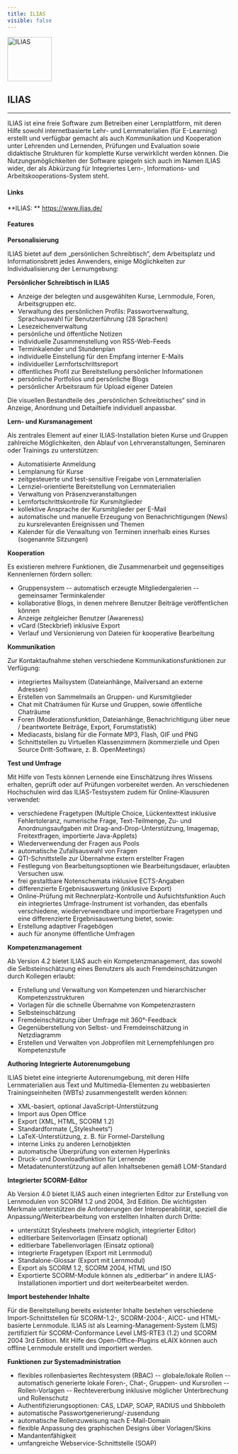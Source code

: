 ```yaml
---
title: ILIAS
visible: false
---
```


<img border="0" alt="ILIAS" src="../images/ilias_icon.png" height="100em">

## ILIAS
---
ILIAS ist eine freie Software zum Betreiben einer Lernplattform, mit deren Hilfe sowohl internetbasierte Lehr- und Lernmaterialien (für E-Learning) erstellt und verfügbar gemacht als auch Kommunikation und Kooperation unter Lehrenden und Lernenden, Prüfungen und Evaluation sowie didaktische Strukturen für komplette Kurse verwirklicht werden können. Die Nutzungsmöglichkeiten der Software spiegeln sich auch im Namen ILIAS wider, der als Abkürzung für Integriertes Lern-, Informations- und Arbeitskooperations-System steht.

#### Links
**ILIAS: ** <a href="https://www.ilias.de/">https://www.ilias.de/</a>

#### Features
**Personalisierung**

ILIAS bietet auf dem „persönlichen Schreibtisch“, dem Arbeitsplatz und Informationsbrett jedes Anwenders, einige Möglichkeiten zur Individualisierung der Lernumgebung:

**Persönlicher Schreibtisch in ILIAS**

- Anzeige der belegten und ausgewählten Kurse, Lernmodule, Foren, Arbeitsgruppen etc.
- Verwaltung des persönlichen Profils: Passwortverwaltung, Sprachauswahl für Benutzerführung (28 Sprachen)
- Lesezeichenverwaltung
- persönliche und öffentliche Notizen
- individuelle Zusammenstellung von RSS-Web-Feeds
- Terminkalender und Stundenplan
- individuelle Einstellung für den Empfang interner E-Mails
- individueller Lernfortschrittsreport
- öffentliches Profil zur Bereitstellung persönlicher Informationen
- persönliche Portfolios und persönliche Blogs
- persönlicher Arbeitsraum für Upload eigener Dateien

Die visuellen Bestandteile des „persönlichen Schreibtisches“ sind in Anzeige, Anordnung und Detailtiefe individuell anpassbar.

**Lern- und Kursmanagement**

Als zentrales Element auf einer ILIAS-Installation bieten Kurse und Gruppen zahlreiche Möglichkeiten, den Ablauf von Lehrveranstaltungen, Seminaren oder Trainings zu unterstützen:
- Automatisierte Anmeldung
- Lernplanung für Kurse
- zeitgesteuerte und test-sensitive Freigabe von Lernmaterialien
- Lernziel-orientierte Bereitstellung von Lernmaterialien
- Verwaltung von Präsenzveranstaltungen
- Lernfortschrittskontrolle für Kursmitglieder
- kollektive Ansprache der Kursmitglieder per E-Mail
- automatische und manuelle Erzeugung von Benachrichtigungen (News) zu kursrelevanten Ereignissen und Themen
- Kalender für die Verwaltung von Terminen innerhalb eines Kurses (sogenannte Sitzungen)

**Kooperation**

Es existieren mehrere Funktionen, die Zusammenarbeit und gegenseitiges Kennenlernen fördern sollen:
- Gruppensystem
-- automatisch erzeugte Mitgliedergalerien
-- gemeinsamer Terminkalender
- kollaborative Blogs, in denen mehrere Benutzer Beiträge veröffentlichen können
- Anzeige zeitgleicher Benutzer (Awareness)
- vCard (Steckbrief) inklusive Export
- Verlauf und Versionierung von Dateien für kooperative Bearbeitung

**Kommunikation**

Zur Kontaktaufnahme stehen verschiedene Kommunikationsfunktionen zur Verfügung:
- integriertes Mailsystem (Dateianhänge, Mailversand an externe Adressen)
- Erstellen von Sammelmails an Gruppen- und Kursmitglieder
- Chat mit Chaträumen für Kurse und Gruppen, sowie öffentliche Chaträume
- Foren (Moderationsfunktion, Dateianhänge, Benachrichtigung über neue / beantwortete Beiträge, Export, Forumstatistik)
- Mediacasts, bislang für die Formate MP3, Flash, GIF und PNG
- Schnittstellen zu Virtuellen Klassenzimmern (kommerzielle und Open Source Dritt-Software, z. B. OpenMeetings)

**Test und Umfrage**

Mit Hilfe von Tests können Lernende eine Einschätzung ihres Wissens erhalten, geprüft oder auf Prüfungen vorbereitet werden. An verschiedenen Hochschulen wird das ILIAS-Testsystem zudem für Online-Klausuren verwendet:
- verschiedene Fragetypen (Multiple Choice, Lückentexttest inklusive Fehlertoleranz, numerische Frage, Text-Teilmenge, Zu- und Anordnungsaufgaben mit Drag-and-Drop-Unterstützung, Imagemap, Freitextfragen, importierte Java-Applets)
- Wiederverwendung der Fragen aus Pools
- automatische Zufallsauswahl von Fragen
- QTI-Schnittstelle zur Übernahme extern erstellter Fragen
- Festlegung von Bearbeitungsoptionen wie Bearbeitungsdauer, erlaubten Versuchen usw.
- frei gestaltbare Notenschemata inklusive ECTS-Angaben
- differenzierte Ergebnisauswertung (inklusive Export)
- Online-Prüfung mit Rechnerplatz-Kontrolle und Aufsichtsfunktion
Auch ein integriertes Umfrage-Instrument ist vorhanden, das ebenfalls verschiedene, wiederverwendbare und importierbare Fragetypen und eine differenzierte Ergebnisauswertung bietet, sowie:
- Erstellung adaptiver Fragebögen
- auch für anonyme öffentliche Umfragen

**Kompetenzmanagement**

Ab Version 4.2 bietet ILIAS auch ein Kompetenzmanagement, das sowohl die Selbsteinschätzung eines Benutzers als auch Fremdeinschätzungen durch Kollegen erlaubt:
- Erstellung und Verwaltung von Kompetenzen und hierarchischer Kompetenzsstrukturen
- Vorlagen für die schnelle Übernahme von Kompetenzrastern
- Selbsteinschätzung
- Fremdeinschätzung über Umfrage mit 360°-Feedback
- Gegenüberstellung von Selbst- und Fremdeinschätzung in Netzdiagramm
- Erstellen und Verwalten von Jobprofilen mit Lernempfehlungen pro Kompetenzstufe

**Authoring**
**Integrierte Autorenumgebung**

ILIAS bietet eine integrierte Autorenumgebung, mit deren Hilfe Lernmaterialien aus Text und Multimedia-Elementen zu webbasierten Trainingseinheiten (WBTs) zusammengestellt werden können:
- XML-basiert, optional JavaScript-Unterstützung
- Import aus Open Office
- Export (XML, HTML, SCORM 1.2)
- Standardformate („Stylesheets“)
- LaTeX-Unterstützung, z. B. für Formel-Darstellung
- interne Links zu anderen Lernobjekten
- automatische Überprüfung von externen Hyperlinks
- Druck- und Downloadfunktion für Lernende
- Metadatenunterstützung auf allen Inhaltsebenen gemäß LOM-Standard

**Integrierter SCORM-Editor**

Ab Version 4.0 bietet ILIAS auch einen integrierten Editor zur Erstellung von Lernmodulen von SCORM 1.2 und 2004, 3rd Edition. Die wichtigsten Merkmale unterstützen die Anforderungen der Interoperabilität, speziell die Anpassung/Weiterbearbeitung von erstellten Inhalten durch Dritte:
- unterstützt Stylesheets (mehrere möglich, integrierter Editor)
- editierbare Seitenvorlagen (Einsatz optional)
- editierbare Tabellenvorlagen (Einsatz optional)
- integrierte Fragetypen (Export mit Lernmodul)
- Standalone-Glossar (Export mit Lernmodul)
- Export als SCORM 1.2, SCORM 2004, HTML und ISO
- Exportierte SCORM-Module können als „editierbar“ in andere ILIAS-Installationen importiert und dort weiterbearbeitet werden.

**Import bestehender Inhalte**

Für die Bereitstellung bereits existenter Inhalte bestehen verschiedene Import-Schnittstellen für SCORM-1.2-, SCORM-2004-, AICC- und HTML-basierte Lernmodule. ILIAS ist als Learning-Management-System (LMS) zertifiziert für SCORM-Conformance Level LMS-RTE3 (1.2) und SCORM 2004 3rd Edition.
Mit Hilfe des Open-Office-Plugins eLAIX können auch offline Lernmodule erstellt und importiert werden.

**Funktionen zur Systemadministration**

- flexibles rollenbasiertes Rechtesystem (RBAC)
-- globale/lokale Rollen
-- automatisch generierte lokale Foren-, Chat-, Gruppen- und Kursrollen
-- Rollen-Vorlagen
-- Rechtevererbung inklusive möglicher Unterbrechung und Rollenschutz
- Authentifizierungsoptionen: CAS, LDAP, SOAP, RADIUS und Shibboleth
- automatische Passwortgenerierung/-zusendung
- automatische Rollenzuweisung nach E-Mail-Domain
- flexible Anpassung des graphischen Designs über Vorlagen/Skins
- Mandantenfähigkeit
- umfangreiche Webservice-Schnittstelle (SOAP)
